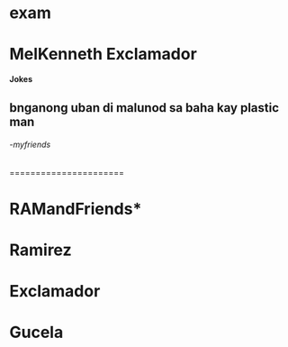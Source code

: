 # exam
MelKenneth Exclamador
========================

**Jokes**

## bnganong uban di malunod sa baha kay plastic man 

###### -myfriends

======================

# RAMandFriends*

# Ramirez
# Exclamador
# Gucela